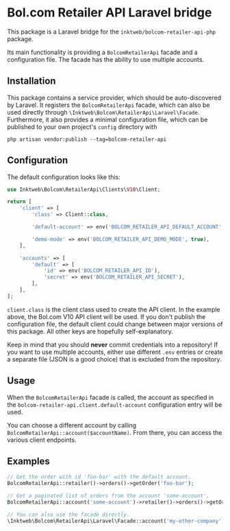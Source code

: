 # Bol.com Retailer API Laravel bridge

This package is a Laravel bridge for the `inktweb/bolcom-retailer-api-php` package.

Its main functionality is providing a `BolcomRetailerApi` facade and a configuration file.
The facade has the ability to use multiple accounts.

## Installation

This package contains a service provider, which should be auto-discovered by Laravel. It
registers the `BolcomRetailerApi` facade, which can also be used directly through
`\Inktweb\Bolcom\RetailerApi\Laravel\Facade`. Furthermore, it also provides a minimal
configuration file, which can be published to your own project's `config` directory with

```shell
php artisan vendor:publish --tag=bolcom-retailer-api
```

## Configuration

The default configuration looks like this:

```php
use Inktweb\Bolcom\RetailerApi\Clients\V10\Client;

return [
    'client' => [
        'class' => Client::class,

        'default-account' => env('BOLCOM_RETAILER_API_DEFAULT_ACCOUNT', 'default'),

        'demo-mode' => env('BOLCOM_RETAILER_API_DEMO_MODE', true),
    ],

    'accounts' => [
        'default' => [
            'id' => env('BOLCOM_RETAILER_API_ID'),
            'secret' => env('BOLCOM_RETAILER_API_SECRET'),
        ],
    ],
];
```

`client.class` is the client class used to create the API client. In the example
above, the Bol.com V10 API client will be used. If you don't publish the configuration file,
the default client could change between major versions of this package. All other keys are
hopefully self-explanatory.

Keep in mind that you should **never** commit credentials into a repository! If you want to use
multiple accounts, either use different `.env` entries or create a separate file (JSON is a good
choice) that is excluded from the repository.

## Usage

When the `BolcomRetailerApi` facade is called, the account as specified in the
`bolcom-retailer-api.client.default-account` configuration entry will be used.

You can choose a different account by calling `BolcomRetailerApi::account($accountName)`.
From there, you can access the various client endpoints.

## Examples

```php
// Get the order with id 'foo-bar' with the default account.
BolcomRetailerApi::retailer()->orders()->getOrder('foo-bar');

// Get a paginated list of orders from the account 'some-account'.
BolcomRetailerApi::account('some-account')->retailer()->orders()->getOrders();

// You can also use the facade directly.
\Inktweb\Bolcom\RetailerApi\Laravel\Facade::account('my-other-company')->retailer()->orders()->getOrders();
```
